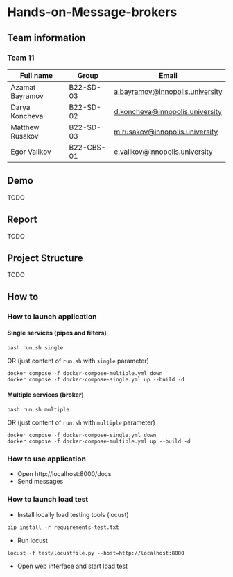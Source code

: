 # Hands-on-Message-brokers

## Team information

### Team 11

| Full name       | Group     | Email                           |
|-----------------|-----------|---------------------------------|
| Azamat Bayramov | B22-SD-03 | a.bayramov@innopolis.university |
| Darya Koncheva  | B22-SD-02 | d.koncheva@innopolis.university |
| Matthew Rusakov | B22-SD-03 | m.rusakov@innopolis.university  |
| Egor Valikov    | B22-CBS-01| e.valikov@innopolis.university  |

## Demo

TODO

## Report

TODO

## Project Structure

TODO

## How to

### How to launch application

#### Single services (pipes and filters)

```
bash run.sh single
```

OR (just content of `run.sh` with `single` parameter)

```
docker compose -f docker-compose-multiple.yml down
docker compose -f docker-compose-single.yml up --build -d
```

#### Multiple services (broker)

```
bash run.sh multiple
```

OR (just content of `run.sh` with `multiple` parameter)

```
docker compose -f docker-compose-single.yml down
docker compose -f docker-compose-multiple.yml up --build -d
```

### How to use application

- Open http://localhost:8000/docs
- Send messages

### How to launch load test

- Install locally load testing tools (locust)
```
pip install -r requirements-test.txt
```

- Run locust
```
locust -f test/locustfile.py --host=http://localhost:8000
```

- Open web interface and start load test
